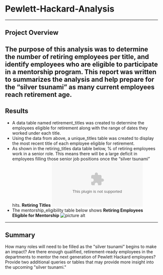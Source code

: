 # **Pewlett-Hackard-Analysis**
---
## Project Overview
The purpose of this analysis was to determine the number of retiring employees per title, and identify employees who are eligible to participate in a mentorship program. This report was written to summarizes the analysis and help prepare for the “silver tsunami” as many current employees reach retirement age.
---
## Results
- A data table named retirement_titles was created to determine the employees eligible for retirement along with the range of dates they worked under each title. 
- Using the data from above, a unique_titles table was created to display the most recent title of each employee eligible for retirement.
- As shown in the retiring_titles data table below, % of retiring employees work in a senior role. This means there will be a large deficit in employees filling those senior job positions once the “silver tsunami” hits.
    **Retiring Titles**
    ![picture alt](https://github.com/ChristinaGalley/Pewlett-Hackard-Analysis/blob/main/Data/retiring_titles.csv)
- The mentorship_eligibility table below shows 
   **Retiring Employees Eligible for Mentorship**
    ![picture alt]()
    
---
## Summary
How many roles will need to be filled as the "silver tsunami" begins to make an impact?
Are there enough qualified, retirement-ready employees in the departments to mentor the next generation of Pewlett Hackard employees?
Provide two additional queries or tables that may provide more insight into the upcoming "silver tsunami."
